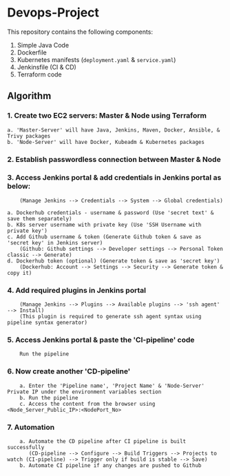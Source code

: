 # Devops-Project

This repository contains the following components:

1.  Simple Java Code
2.  Dockerfile
3.  Kubernetes manifests (`deployment.yaml` & `service.yaml`)
4.  Jenkinsfile (CI & CD)
5.  Terraform code

## Algorithm

### 1.  Create two EC2 servers: Master & Node using Terraform

    a. 'Master-Server' will have Java, Jenkins, Maven, Docker, Ansible, & Trivy packages
    b. 'Node-Server' will have Docker, Kubeadm & Kubernetes packages

### 2.  Establish passwordless connection between Master & Node

### 3.  Access Jenkins portal & add credentials in Jenkins portal as below:
        (Manage Jenkins --> Credentials --> System --> Global credentials)

    a. Dockerhub credentials - username & password (Use 'secret text' & save them separately)
    b. K8s server username with private key (Use 'SSH Username with private key')
    c. Add Github username & token (Generate Github token & save as 'secret key' in Jenkins server)
        (Github: Github settings --> Developer settings --> Personal Token classic --> Generate)
    d. Dockerhub token (optional) (Generate token & save as 'secret key')
        (Dockerhub: Account --> Settings --> Security --> Generate token & copy it)

### 4.  Add required plugins in Jenkins portal
        (Manage Jenkins --> Plugins --> Available plugins --> 'ssh agent' --> Install)
        (This plugin is required to generate ssh agent syntax using pipeline syntax generator)

### 5.  Access Jenkins portal & paste the 'CI-pipeline' code
        Run the pipeline

### 6.  Now create another 'CD-pipeline'
        a. Enter the 'Pipeline name', 'Project Name' & 'Node-Server' Private IP under the environment variables section
        b. Run the pipeline
        c. Access the content from the browser using <Node_Server_Public_IP>:<NodePort_No>

### 7.  Automation
        a. Automate the CD pipeline after CI pipeline is built successfully
           (CD-pipeline --> Configure --> Build Triggers --> Projects to watch (CI-pipeline) --> Trigger only if build is stable --> Save)
        b. Automate CI pipeline if any changes are pushed to Github
